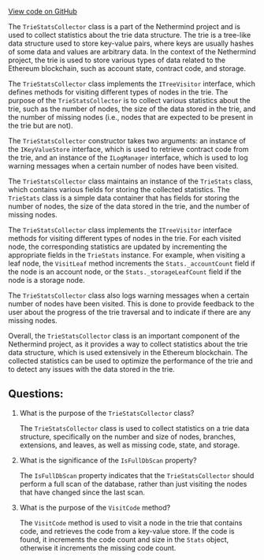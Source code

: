 [View code on GitHub](https://github.com/NethermindEth/nethermind/src/Nethermind/Nethermind.Trie/TrieStatsCollector.cs)

The `TrieStatsCollector` class is a part of the Nethermind project and is used to collect statistics about the trie data structure. The trie is a tree-like data structure used to store key-value pairs, where keys are usually hashes of some data and values are arbitrary data. In the context of the Nethermind project, the trie is used to store various types of data related to the Ethereum blockchain, such as account state, contract code, and storage.

The `TrieStatsCollector` class implements the `ITreeVisitor` interface, which defines methods for visiting different types of nodes in the trie. The purpose of the `TrieStatsCollector` is to collect various statistics about the trie, such as the number of nodes, the size of the data stored in the trie, and the number of missing nodes (i.e., nodes that are expected to be present in the trie but are not).

The `TrieStatsCollector` constructor takes two arguments: an instance of the `IKeyValueStore` interface, which is used to retrieve contract code from the trie, and an instance of the `ILogManager` interface, which is used to log warning messages when a certain number of nodes have been visited.

The `TrieStatsCollector` class maintains an instance of the `TrieStats` class, which contains various fields for storing the collected statistics. The `TrieStats` class is a simple data container that has fields for storing the number of nodes, the size of the data stored in the trie, and the number of missing nodes.

The `TrieStatsCollector` class implements the `ITreeVisitor` interface methods for visiting different types of nodes in the trie. For each visited node, the corresponding statistics are updated by incrementing the appropriate fields in the `TrieStats` instance. For example, when visiting a leaf node, the `VisitLeaf` method increments the `Stats._accountCount` field if the node is an account node, or the `Stats._storageLeafCount` field if the node is a storage node.

The `TrieStatsCollector` class also logs warning messages when a certain number of nodes have been visited. This is done to provide feedback to the user about the progress of the trie traversal and to indicate if there are any missing nodes.

Overall, the `TrieStatsCollector` class is an important component of the Nethermind project, as it provides a way to collect statistics about the trie data structure, which is used extensively in the Ethereum blockchain. The collected statistics can be used to optimize the performance of the trie and to detect any issues with the data stored in the trie.
## Questions: 
 1. What is the purpose of the `TrieStatsCollector` class?
    
    The `TrieStatsCollector` class is used to collect statistics on a trie data structure, specifically on the number and size of nodes, branches, extensions, and leaves, as well as missing code, state, and storage.

2. What is the significance of the `IsFullDbScan` property?
    
    The `IsFullDbScan` property indicates that the `TrieStatsCollector` should perform a full scan of the database, rather than just visiting the nodes that have changed since the last scan.

3. What is the purpose of the `VisitCode` method?
    
    The `VisitCode` method is used to visit a node in the trie that contains code, and retrieves the code from a key-value store. If the code is found, it increments the code count and size in the `Stats` object, otherwise it increments the missing code count.